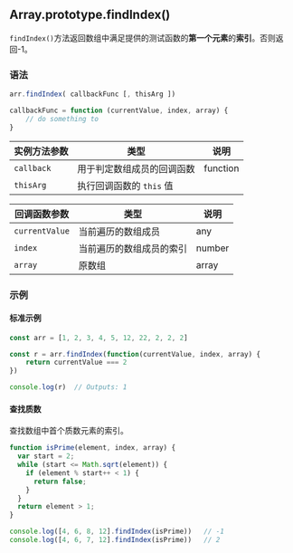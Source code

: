 ## Array.prototype.findIndex()

`findIndex()`方法返回数组中满足提供的测试函数的**第一个元素**的**索引**。否则返回-1。

### 语法

```js
arr.findIndex( callbackFunc [, thisArg ])

callbackFunc = function (currentValue, index, array) {
    // do something to 
}
```

| 实例方法参数 | 类型                       | 说明     |
| ------------ | -------------------------- | -------- |
| `callback`   | 用于判定数组成员的回调函数 | function |
| `thisArg`    | 执行回调函数的 `this` 值   |          |

| 回调函数参数   | 类型                     | 说明   |
| -------------- | ------------------------ | ------ |
| `currentValue` | 当前遍历的数组成员       | any    |
| `index`        | 当前遍历的数组成员的索引 | number |
| `array`        | 原数组                   | array  |

### 示例

#### 标准示例

```js
const arr = [1, 2, 3, 4, 5, 12, 22, 2, 2, 2]

const r = arr.findIndex(function(currentValue, index, array) {
    return currentValue === 2
})

console.log(r)	// Outputs: 1
```

#### 查找质数

查找数组中首个质数元素的索引。

```js
function isPrime(element, index, array) {
  var start = 2;
  while (start <= Math.sqrt(element)) {
    if (element % start++ < 1) {
      return false;
    }
  }
  return element > 1;
}

console.log([4, 6, 8, 12].findIndex(isPrime))	// -1
console.log([4, 6, 7, 12].findIndex(isPrime))	// 2
```



